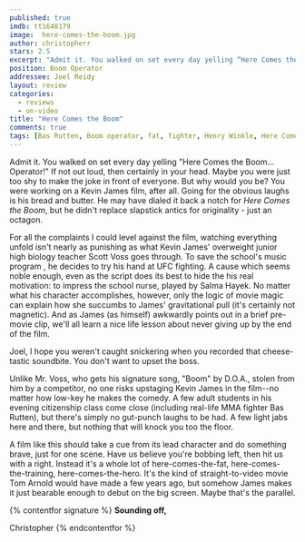```yaml
---
published: true
imdb: tt1648179
image:  here-comes-the-boom.jpg
author: christopherr
stars: 2.5
excerpt: "Admit it. You walked on set every day yelling “Here Comes the Boom… Operator!” If not out loud, then certainly in your head. Maybe you were just too shy to make the joke in front of everyone. But why would you be? You were working on a Kevin James film, after all. Going for the obvious laughs is his bread and butter. He may have dialed it back a notch for Here Comes the Boom, but he didn’t replace slapstick antics for originality – just an octagon."
position: Boom Operator
addressee: Joel Reidy 
layout: review
categories: 
  - reviews
  - on-video
title: "Here Comes the Boom"
comments: true
tags: [Bas Rutten, Boom operator, fat, fighter, Henry Winkle, Here Comes the Boom, Kevin James, MMA, Salma Hayek, UFC, Uncategorized]
---
```


Admit it. You walked on set every day yelling "Here Comes the Boom… Operator!" If not out loud, then certainly in your head. Maybe you were just too shy to make the joke in front of everyone. But why would you be? You were working on a Kevin James film, after all. Going for the obvious laughs is his bread and butter. He may have dialed it back a notch for _Here Comes the Boom_, but he didn't replace slapstick antics for originality - just an octagon.

For all the complaints I could level against the film, watching everything unfold isn't nearly as punishing as what Kevin James' overweight junior high biology teacher Scott Voss goes through. To save the school's music program , he decides to try his hand at UFC fighting. A cause which seems noble enough, even as the script does its best to hide the his real motivation: to impress the school nurse, played by Salma Hayek. No matter what his character accomplishes, however, only the logic of movie magic can explain how she succumbs to James' gravitational pull (it's certainly not magnetic). And as James (as himself) awkwardly points out in a brief pre-movie clip, we'll all learn a nice life lesson about never giving up by the end of the film.

Joel, I hope you weren't caught snickering when you recorded that cheese-tastic soundbite. You don't want to upset the boss.

Unlike Mr. Voss, who gets his signature song, "Boom" by D.O.A., stolen from him by a competitor, no one risks upstaging Kevin James in the film--no matter how low-key he makes the comedy. A few adult students in his evening citizenship class come close (including real-life MMA fighter Bas Rutten), but there's simply no gut-punch laughs to be had. A few light jabs here and there, but nothing that will knock you too the floor.

A film like this should take a cue from its lead character and do something brave, just for one scene. Have us believe you're bobbing left, then hit us with a right. Instead it's a whole lot of here-comes-the-fat, here-comes-the-training, here-comes-the-hero. It's the kind of straight-to-video movie Tom Arnold would have made a few years ago, but somehow James makes it just bearable enough to debut on the big screen. Maybe that's the parallel.

{% contentfor signature %}
**Sounding off,**

Christopher
{% endcontentfor %}